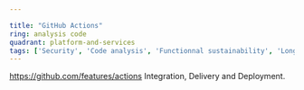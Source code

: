 ```yaml
---

title: "GitHub Actions"
ring: analysis code
quadrant: platform-and-services
tags: ['Security', 'Code analysis', 'Functionnal sustainability', 'Long-term usability']
---
```

https://github.com/features/actions
Integration, Delivery and Deployment.
